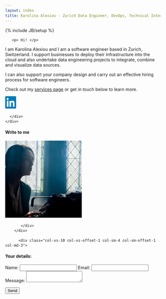 ```yaml
---
layout: index
title: Karolina Alexiou - Zurich Data Engineer, DevOps, Technical Interviewing
---
```

{% include JB/setup %}

<div class="wrapper">
  <div id="contact" >
    <div class="container">
      <div class="row col-sm-8 col-sm-offset-2 speak">

       <p> Hi! </p>

 <p>I am Karolina Alexiou and I am a software engineer based in Zurich, Switzerland. I support businesses to deploy their infrastructure into the cloud and also undertake data engineering projects to integrate, combine and visualize data sources.</p> <p>I can also support your company design and carry out an effective hiring process for software engineers.</p>
<p> Check out my <a href="services.html">services page</a> or get in touch below to learn more. </p>
        <div class='social-media'>
          <a href="https://github.com/carolinux" rel="me"><i class="fa fa-github"></i></a>
          <a href="https://www.linkedin.com/in/ariadni-karolina-alexiou-9a365734/" rel="me"><img src="assets/li.png" width="40" height="40"/></a>
        </div>

      </div>
    </div>
  </div>

<div class="container">
    <div class="row col-md-12 projects">
          <div class="col-xs-10 col-xs-offset-2 col-sm-4 col-sm-offset-2 col-md-3">
<h4>Write to me</h4>
            <div>
                <img class="img-responsive" src="assets/img/project/tech-articles-before-small.png"  alt="" onmouseover="this.src='assets/img/project/tech-articles-after-small.png'"
    onmouseout="this.src='assets/img/project/tech-articles-before-small.png'">
            </div>
           
           
           </div>
        </div>

          <div class="col-xs-10 col-xs-offset-1 col-sm-4 col-sm-offset-1 col-md-3">
<div class='img-container'>
<h4> Your details:</h4>
<form
  action="https://formspree.io/xknqgnqg"
  method="POST"
>
<p>
  <label>
    Name:
    <input type="text" name="name">
  </label>
  <label>
    Email:
    <input type="text" name="_replyto">
  </label>
  <label>
    Message:
    <textarea name="message"></textarea>
  </label>

  <!-- your other form fields go here -->
  <button type="submit">Send</button>
</p>
</form>
</div>
</div>
</div>
<!---
  <div class="container">
    <div class="row col-md-12 projects">
      {% assign projects = site.projects | sort: 'ranking' %}
      {% for project in projects %}
        {% assign loopindex = forloop.index | modulo: 3 %}
          <div class="col-xs-10 col-xs-offset-1 col-sm-4 col-sm-offset-0 col-md-3">
          <div class='img-container'>
            <div>
                <a href="{{project.url}}">
                <img class="img-responsive" src="assets/img/project/{{ project.picture-before-small }}" alt="" onmouseover="this.src='assets/img/project/{{ project.picture-after-small }}'"
    onmouseout="this.src='assets/img/project/{{ project.picture-before-small }}'"></a>
            </div>
           
               <a class="project-title" href="{{project.url}}">
              <h4>
                {{project.title}}
              </h4>
              <p>
              <span class="status">{{ project.status }}</span></p>
            </a>
           
           </div>
        </div>
        {% if forloop.index == 3 %}
          <div class="clearfix visible-sm-block"></div>
        {% elsif forloop.index == 4 %}
          <div class="clearfix visible-md-block visible-lg-block"></div>
        {% elsif forloop.index == 12 %}
          <div class="clearfix visible-md-block visible-lg-block"></div>
                {% elsif forloop.index == 20 %}
          <div class="clearfix visible-md-block visible-lg-block"></div>
                {% elsif forloop.index == 24 %}
          <div class="clearfix visible-md-block visible-lg-block"></div>
                {% elsif forloop.index == 28 %}
          <div class="clearfix visible-md-block visible-lg-block"></div>

                {% elsif forloop.index == 40 %}
          <div class="clearfix visible-md-block visible-lg-block"></div>
        {% endif %}

      {% endfor %}
    </div>
  </div>
</div>
-->
<!---
<div class="container">
  <div class="row press">
    <h1 class="section-header">Press</h1>
    {% for press in site.data.press %}
      {% if press.hide != true %}
        <div class="col-xs-6 col-sm-3 col-md-2">
          <div class="img-container">
            <a href="{{ press.url }}" title="{{ press.title }}">
              <img src="assets/img/press/{{ press.image }}" class="card-image">
            </a>
          </div>
        </div>
      {% endif %}
    {% endfor %}
  </div>
</div>

-->
{% include footer.html %}

